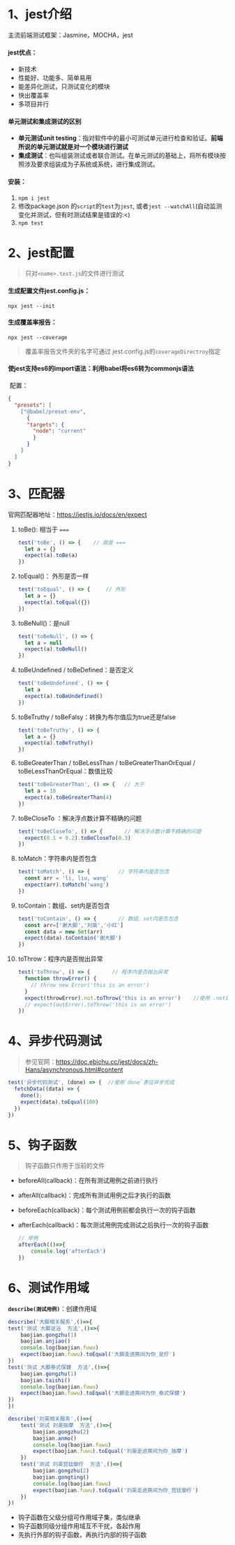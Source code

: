 # 1、jest介绍

主流前端测试框架：Jasmine，MOCHA，jest

#### jest优点：

- 新技术
- 性能好、功能多、简单易用
- 能差异化测试，只测试变化的模块
- 快出覆盖率
- 多项目并行

#### 单元测试和集成测试的区别

- **单元测试unit testing**：指对软件中的最小可测试单元进行检查和验证。**前端所说的单元测试就是对一个模块进行测试**
- **集成测试**：也叫组装测试或者联合测试。在单元测试的基础上，将所有模块按照涉及要求组装成为子系统或系统，进行集成测试。

#### 安装：

1. `npm i jest`
2. 修改package.json 的`script`的`test`为`jest`, 或者`jest --watchAll`(自动监测变化并测试，但有时测试结果是错误的:<)
3. `npm test`



# 2、jest配置

> 只对`<name>.test.js`的文件进行测试

#### 生成配置文件jest.config.js：

```
npx jest --init
```

#### 生成覆盖率报告：

```
npx jest --coverage
```

> 覆盖率报告文件夹的名字可通过 jest.config.js的`coverageDirectroy`指定

#### 使jest支持es6的import语法：利用babel将es6转为commonjs语法

​	配置：

```json
{
  "presets": [
    ["@babel/preset-env",
      {
      "targets": {
        "node": "current"
        }
      }
    ]
  ]
}
```

# 3、匹配器

官网匹配器地址：https://jestjs.io/docs/en/expect

1. toBe(): 相当于 `===`

   ```javascript
   test('toBe', () => {    // 就是 ===
     let a = {}
     expect(a).toBe(a)
   })
   ```

2. toEqual()： 外形是否一样

   ```javascript
   test('toEqual', () => {     // 外形
     let a = {}
     expect(a).toEqual({})
   })
   ```

3. toBeNull()：是null

   ```JavaScript
   test('toBeNull', () => {
     let a = null
     expect(a).toBeNull()
   })
   ```

4. toBeUndefined / toBeDefined：是否定义

   ```JavaScript
   test('toBeUndefined', () => {
     let a 
     expect(a).toBeUndefined()
   })
   ```

5. toBeTruthy / toBeFalsy：转换为布尔值后为true还是false

   ```javascript
   test('toBeTruthy', () => {
     let a = {}
     expect(a).toBeTruthy()
   })
   ```

6. toBeGreaterThan / toBeLessThan / toBeGreaterThanOrEqual / toBeLessThanOrEqual：数值比较

   ```JavaScript
   test('toBeGreaterThan', () => {   // 大于
     let a = 10
     expect(a).toBeGreaterThan(4)
   })
   ```

7. toBeCloseTo ：解决浮点数计算不精确的问题

   ```JavaScript
   test('toBeCloseTo', () => {       // 解决浮点数计算不精确的问题
     expect(0.1 + 0.2).toBeCloseTo(0.3)
   })
   ```

8. toMatch：字符串内是否包含

   ```JavaScript
   test('toMatch', () => {         // 字符串内是否包含
     const arr = 'li, liu, wang'
     expect(arr).toMatch('wang')
   })
   ```

9. toContain：数组、set内是否包含

   ```JavaScript
   test('toContain', () => {       // 数组、set内是否包含
     const arr=['谢大脚','刘英','小红']
     const data = new Set(arr)
     expect(data).toContain('谢大脚')
   })
   ```

10. toThrow：程序内是否抛出异常

    ```JavaScript
    test('toThrow', () => {       // 程序内是否抛出异常
      function throwError() {
        // throw new Error('this is an error')
      }
      expect(throwError).not.toThrow('this is an error')    //使用 .not取反
      // expect(outError).toThrow('this is an error')
    })
    ```

# 4、异步代码测试

> 参见官网：https://doc.ebichu.cc/jest/docs/zh-Hans/asynchronous.html#content

```javascript
test('异步代码测试', (done) => {	//使用`done`表征异步完成
  fetchData((data) => {
    done();
    expect(data).toEqual(100)
  })
})
```



# 5、钩子函数

> 钩子函数只作用于当前的文件

- beforeAll(callback)：在所有测试用例之前进行执行

- afterAll(callback)：完成所有测试用例之后才执行的函数

- beforeEach(callback)：每个测试用例前都会执行一次的钩子函数

- afterEach(callback)：每次测试用例完成测试之后执行一次的钩子函数

  ```JavaScript
  // 举例
  afterEach(()=>{	
      console.log('afterEach')
  })
  ```

  

# 6、测试作用域

**`describe(测试用例)`**：创建作用域

```javascript
describe('大脚相关服务',()=>{
test('测试 大脚足浴  方法',()=>{
    baojian.gongzhu(1)
    baojian.anjiao()
    console.log(baojian.fuwu)
    expect(baojian.fuwu).toEqual('大脚走进房间为你_足疗')
})
test('测试 大脚泰式保健  方法',()=>{
    baojian.gongzhu(1)
    baojian.taishi()
    console.log(baojian.fuwu)
    expect(baojian.fuwu).toEqual('大脚走进房间为你_泰式保健')
})
})

describe('刘英相关服务',()=>{
    test('测试 刘英按摩  方法',()=>{
        baojian.gongzhu(2)
        baojian.anmo()
        console.log(baojian.fuwu)
        expect(baojian.fuwu).toEqual('刘英走进房间为你_按摩')
    })
    test('测试 刘英宫廷御疗  方法',()=>{
        baojian.gongzhu(2)
        baojian.gongting()
        console.log(baojian.fuwu)
        expect(baojian.fuwu).toEqual('刘英走进房间为你_宫廷御疗')
    })
})
```



- 钩子函数在父级分组可作用域子集，类似继承
- 钩子函数同级分组作用域互不干扰，各起作用
- 先执行外部的钩子函数，再执行内部的钩子函数